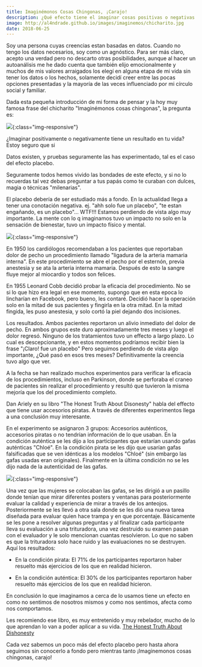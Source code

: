 ```yaml
---
title: Imaginémonos Cosas Chingonas, ¡Carajo!
description: ¿Qué efecto tiene el imaginar cosas positivas o negativas en nuestra vida?
image: http://al4ndrade.github.io/images/imaginemos/chicharito.jpg
date: 2018-06-25
---
```


Soy una persona cuyas creencias estan basadas en datos. Cuando no tengo los datos necesarios, soy como un agnóstico. Para ser más claro, acepto una verdad pero no descarto otras posibilidades, aunque al hacer un autoanálisis me he dado cuenta que también elijo emocionalmente y muchos de mis valores arraigados los elegí en alguna etapa de mi vida sin tener los datos o los hechos, solamente decidí creer entre las pocas opciones presentadas y la mayoría de las veces influenciado por mi círculo social y familiar.

Dada esta pequeña introducción de mi forma de pensar y la hoy muy famosa frase del chicharito "Imaginémonos cosas chingonas", la pregunta es:

![]({{site.baseurl}}/images/imaginemos/chicharito.jpg){:class="img-responsive"}

¿Imaginar positivamente o negativamente tiene un resultado en tu vida?
Estoy seguro que si

Datos existen, y pruebas seguramente las has experimentado, tal es el caso del efecto placebo.

Seguramente todos hemos vivido las bondades de este efecto, y si no lo recuerdas tal vez debas preguntar a tus papás como te curaban con dulces, magia o técnicas "milenarias".

El placebo debería de ser estudiado más a fondo. En la actualidad llega a tener una conotación negativa. ej. "ahh solo fue un placebo", "te estan engañando, es un placebo"... WTF!!! Estamos perdiendo de vista algo muy importante. La mente con lo q imaginamos tuvo un impacto no solo en la sensación de bienestar, tuvo un impacto físico y mental.

![]({{site.baseurl}}/images/imaginemos/placebo.jpg){:class="img-responsive"}

En 1950 los cardiólogos recomendaban a los pacientes que reportaban dolor de pecho un procedimiento llamado "ligadura de la arteria mamaria interna". En este procedimiento se abre el pecho por el esternón, previa anestesia y se ata la arteria interna mamaria. Después de esto la sangre fluye mejor al miocardio y todos son felices. 

En 1955 Leonard Cobb decidió probar la eficacia del procedimiento.  No se si lo que hizo era legal en ese momento, supongo que en esta epoca lo lincharían en Facebook, pero bueno, les contaré. Decidió hacer la operación solo en la mitad de sus pacientes y fingirla en la otra mitad.  En la mitad fingida, les puso anestesia, y solo cortó la piel dejando dos incisiones. 

Los resultados. Ambos pacientes reportaron un alivio inmediato del dolor de pecho. En ambos grupos este duro aproximadamente tres meses y luego el dolor regresó. Ninguno de los tratamientos tuvo un effecto a largo plazo.
Lo cual es descepcionante, y en estos momentos podríamos recibir bien la frase "¡Claro! fue un placebo"
Pero seguimos perdiendo de vista algo importante, ¿Qué pasó en esos tres meses? Definitivamente la creencia tuvo algo que ver.

A la fecha se han realizado muchos experimentos para verificar la eficacia de los procedimientos, incluso en Parkinson, donde se perforaba el craneo de pacientes sin realizar el procedimiento y resultó que tuvieron la misma mejoría que los del procedimiento completo.

Dan Ariely en su libro "The Honest Truth About Disonesty" habla del effecto que tiene usar accesorios piratas. A través de diferentes experimentos llega a una conclusión muy interesante. 

En el experimento se asignaron 3 grupos: Accesorios auténticos, accesorios piratas o no tendrían información de lo que usaban. En la condición auténtica se les dijo a los participantes que estarían usando gafas auténticas "Chloé".
En la condición pirata se les dijo que usarían gafas falsificadas que se ven idénticas a los modelos "Chloé" (sin embargo las gafas usadas eran originales). Finalmente en la última condición no se les dijo nada de la autenticidad de las gafas.

![]({{site.baseurl}}/images/imaginemos/gafas.jpg){:class="img-responsive"}

Una vez que las mujeres se colocaban las gafas, se les dirigió a un pasillo donde tenían que mirar diferentes posters y ventanas para posteriormente evaluar la calidad y experiencia de mirar a través de los anteojos. Posteriormente se les llevó a otra sala donde se les dió una nueva tarea diseñada para evaluar quien hace trampa y en que porcentaje. Básicamente se les pone a resolver algunas preguntas y al finalizar cada participante lleva su evaluación a una trituradora, una vez destruido su examen pasan con el evaluador y le solo mencionan cuantas resolvieron. Lo que no saben es que la trituradora solo hace ruido y las evaluaciones no se destruyen. Aquí los resultados:

- En la condición pirata: El 71% de los participantes reportaron haber resuelto más ejercicios de los que en realidad hicieron.

- En la condición auténtica: El 30% de los participantes reportaron haber resuelto más ejercicios de los que en realidad hicieron.

En conclusión lo que imaginamos a cerca de lo usamos tiene un efecto en como no sentimos de nosotros mismos y como nos sentimos, afecta como nos comportamos.

Les recomiendo ese libro, es muy entretenido y muy rebelador, mucho de lo que aprendan lo van a poder aplicar a su vida. <a href="https://www.amazon.com.mx/Honest-Truth-About-Dishonesty-Everyone-especially/dp/0062183613" target="_blank">The Honest Truth About Dishonesty</a>

Cada vez sabemos un poco más del efecto placebo pero hasta ahora seguimos sin conocerlo a fondo pero mientras tanto ¡Imaginemonos cosas chingonas, carajo!





